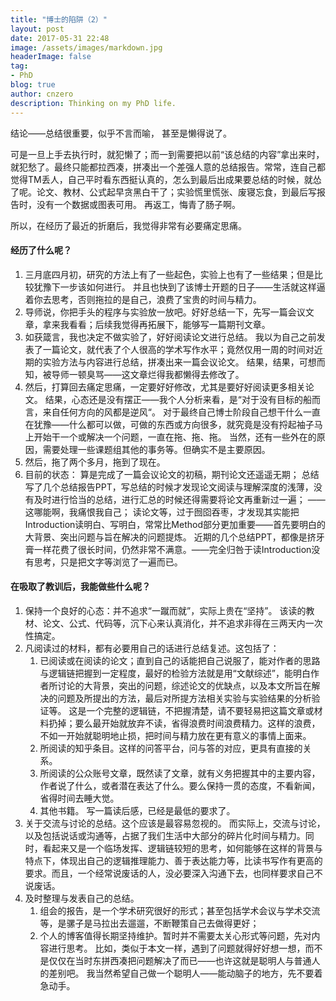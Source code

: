 ```yaml
---
title: "博士的陷阱（2）"
layout: post
date: 2017-05-31 22:48
image: /assets/images/markdown.jpg
headerImage: false
tag:
- PhD
blog: true
author: cnzero
description: Thinking on my PhD life.
---
```

结论——总结很重要，似乎不言而喻， 甚至是懒得说了。

可是一旦上手去执行时，就犯懒了；而一到需要把以前“该总结的内容”拿出来时，就犯愁了。最终只能都拉西凑，拼凑出一个差强人意的总结报告。常常，连自己都觉得TM丢人，自己平时看东西挺认真的，怎么到最后出成果要总结的时候，就怂了呢。论文、教材、公式起早贪黑白干了；实验慌里慌张、废寝忘食，到最后写报告时，没有一个数据或图表可用。 再返工，悔青了肠子啊。

所以，在经历了最近的折磨后，我觉得非常有必要痛定思痛。

#### 经历了什么呢？
1. 三月底四月初，研究的方法上有了一些起色，实验上也有了一些结果；但是比较犹豫下一步该如何进行。
    并且也快到了该博士开题的日子——生活就这样逼着你去思考，否则拖拉的是自己，浪费了宝贵的时间与精力。
2. 导师说，你把手头的程序与实验放一放吧。好好总结一下，先写一篇会议文章，拿来我看看；后续我觉得再拓展下，能够写一篇期刊文章。
3. 如获箴言，我也决定不做实验了，好好阅读论文进行总结。
    我以为自己之前发表了一篇论文，就代表了个人很高的学术写作水平；竟然仅用一周的时间对近期的实验方法与内容进行总结，拼凑出来一篇会议论文。 
    结果，结果，可想而知，被导师一顿臭骂——这文章烂得我都懒得去修改了。
4. 然后，打算回去痛定思痛，一定要好好修改，尤其是要好好阅读更多相关论文。
    结果，心态还是没有摆正——我个人分析来看，是“对于没有目标的船而言，来自任何方向的风都是逆风“。
    对于最终自己博士阶段自己想干什么一直在犹豫——什么都可以做，可做的东西或方向很多，就究竟是没有捋起袖子马上开始干一个或解决一个问题，一直在拖、拖、拖。
    当然，还有一些外在的原因，需要处理一些课题组其他的事务等。但确实不是主要原因。
5. 然后，拖了两个多月，拖到了现在。
6. 目前的状态：
    算是完成了一篇会议论文的初稿，期刊论文还遥遥无期；
    总结写了几个总结报告PPT，写总结的时候才发现论文阅读与理解深度的浅薄，没有及时进行恰当的总结，进行汇总的时候还得需要将论文再重新过一遍；
    ——这哪能啊，我痛恨我自己；
    读论文等，过于囫囵吞枣，才发现其实能把Introduction读明白、写明白，常常比Method部分更加重要——首先要明白的大背景、突出问题与旨在解决的问题提炼。
    近期的几个总结PPT，都像是挤牙膏一样花费了很长时间，仍然非常不满意。——完全归咎于读Introduction没有思考，只是把文字等浏览了一遍而已。

#### 在吸取了教训后，我能做些什么呢？
1. 保持一个良好的心态：并不追求“一蹴而就”，实际上贵在“坚持”。
    该读的教材、论文、公式、代码等，沉下心来认真消化，并不追求非得在三两天内一次性搞定。
2. 凡阅读过的材料，都有必要用自己的话进行总结复述。这包括了：
    1. 已阅读或在阅读的论文；直到自己的话能把自己说服了，能对作者的思路与逻辑链把握到一定程度，最好的检验方法就是用“文献综述”，能明白作者所讨论的大背景，突出的问题，综述论文的优缺点，以及本文所旨在解决的问题及所提出的方法，最后对所提方法相关实验与实验结果的分析验证等。
        这是一个完整的逻辑链，不把握清楚，请不要轻易把这篇文章或材料扔掉；要么最开始就放弃不读，省得浪费时间浪费精力。这样的浪费，不如一开始就聪明地止损，把时间与精力放在更有意义的事情上面来。
    2. 所阅读的知乎条目。这样的问答平台，问与答的对应，更具有直接的关系。
    3. 所阅读的公众账号文章，既然读了文章，就有义务把握其中的主要内容，作者说了什么，或者潜在表达了什么。要么保持一贯的态度，不看新闻，省得时间去睡大觉。
    4. 其他书籍。 写一篇读后感，已经是最低的要求了。
3. 关于交流与讨论的总结。这个应该是最容易忽视的。
    而实际上，交流与讨论，以及包括说话或沟通等，占据了我们生活中大部分的碎片化时间与精力。同时，看起来又是一个临场发挥、逻辑链较短的思考，如何能够在这样的背景与特点下，体现出自己的逻辑推理能力、善于表达能力等，比读书写作有更高的要求。而且，一个经常说废话的人，没必要深入沟通下去，也同样要求自己不说废话。
4. 及时整理与发表自己的总结。
    1. 组会的报告，是一个学术研究很好的形式；甚至包括学术会议与学术交流等，是骡子是马拉出去遛遛，不断鞭策自己去做得更好；
    2. 个人的博客值得长期坚持维护。暂时并不需要太关心形式等问题，先对内容进行思考。
        比如，类似于本文一样，遇到了问题就得好好想一想，而不是仅仅在当时东拼西凑把问题解决了而已——也许这就是聪明人与普通人的差别吧。
        我当然希望自己做一个聪明人——能动脑子的地方，先不要着急动手。